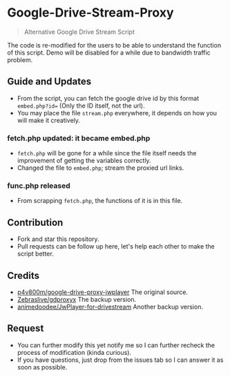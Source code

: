 # Google-Drive-Stream-Proxy
> Alternative Google Drive Stream Script

The code is re-modified for the users to be able to understand the function of this script. Demo will be disabled for a while due to bandwidth traffic problem.

## Guide and Updates
- From the script, you can fetch the google drive id by this format `embed.php?id=` (Only the ID itself, not the url).
- You may place the file `stream.php` everywhere, it depends on how you will make it creatively.

### fetch.php updated: it became embed.php
- `fetch.php` will be gone for a while since the file itself needs the improvement of getting the variables correctly.
- Changed the file to `embed.php`; stream the proxied url links.

### func.php released
- From scrapping `fetch.php`, the functions of it is in this file.

## Contribution
- Fork and star this repository.
- Pull requests can be follow up here, let's help each other to make the script better.

## Credits
- [p4v800m/google-drive-proxy-jwplayer](https://github.com/p4v800m/google-drive-proxy-jwplayer) The original source.
- [Zebraslive/gdproxyx](https://github.com/Zebraslive/gdproxyx) The backup version.
- [animedoodee/JwPlayer-for-drivestream](https://github.com/animedoodee/JwPlayer-for-drivestream) Another backup version.

## Request
- You can further modify this yet notify me so I can further recheck the process of modification (kinda curious).
- If you have questions, just drop from the issues tab so I can answer it as soon as possible.

